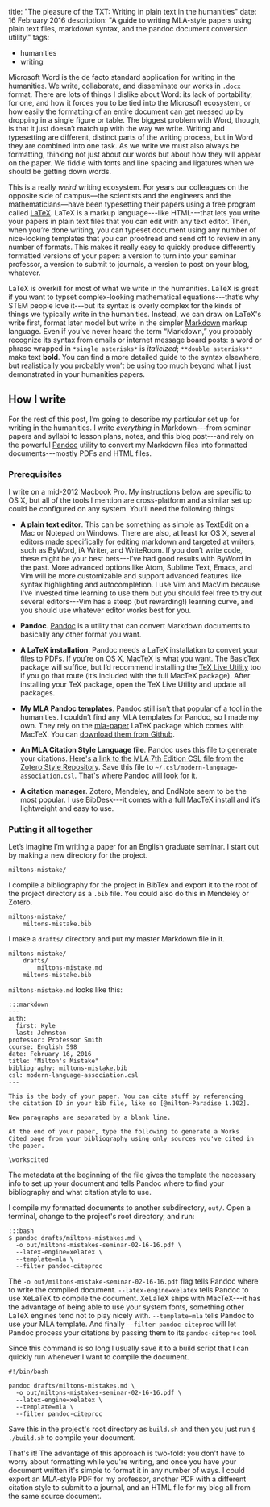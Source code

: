 title: "The pleasure of the TXT: Writing in plain text in the humanities"
date: 16 February 2016
description: "A guide to writing MLA-style papers using plain text files, markdown syntax, and the pandoc document conversion utility."
tags:
- humanities
- writing

Microsoft Word is the de facto standard application for writing in the humanities. We write, collaborate, and disseminate our works in `.docx` format. There are lots of things I dislike about Word: its lack of portability, for one, and how it forces you to be tied into the Microsoft ecosystem, or how easily the formatting of an entire document can get messed up by dropping in a single figure or table. The biggest problem with Word, though, is that it just doesn’t match up with the way we write. Writing and typesetting are different, distinct parts of the writing process, but in Word they are combined into one task. As we write we must also always be formatting, thinking not just about our words but about how they will appear on the paper. We fiddle with fonts and line spacing and ligatures when we should be getting down words.

This is a really *weird* writing ecosystem. For years our colleagues on the opposite side of campus&mdash;the scientists and the engineers and the mathematicians&mdash;have been typesetting their papers using a free program called [LaTeX](https://en.wikipedia.org/wiki/LaTeX). LaTeX is a markup language---like HTML---that lets you write your papers in plain text files that you can edit with any text editor. Then, when you’re done writing, you can typeset document using any number of nice-looking templates that you can proofread and send off to review in any number of formats. This makes it really easy to quickly produce differently formatted versions of your paper: a version to turn into your seminar professor, a version to submit to journals, a version to post on your blog, whatever.

LaTeX is overkill for most of what we write in the humanities. LaTeX is great if you want to typset complex-looking mathematical equations---that’s why  STEM people love it---but its syntax is overly complex for the kinds of things we typically write in the humanities. Instead, we can draw on LaTeX's write first, format later model but write in the simpler [Markdown](https://daringfireball.net/projects/markdown/syntax) markup language. Even if you’ve never heard the term “Markdown,” you probably recognize its syntax from emails or internet message board posts: a word or phrase wrapped in `*single asterisks*` is *italicized*; `**double asterisks**` make text **bold**. You can find a more detailed guide to the syntax elsewhere, but realistically you probably won’t be using too much beyond what I just demonstrated in your humanities papers.

How I write
-----------

For the rest of this post, I’m going to describe my particular set up for writing in the humanities. I write *everything* in Markdown---from seminar papers and syllabi to lesson plans, notes, and this blog post---and rely on the powerful [Pandoc](http://pandoc.org) utility to convert my Markdown files into formatted documents---mostly PDFs and HTML files.

### Prerequisites

I write on a mid-2012 Macbook Pro. My instructions below are specific to OS X, but all of the tools I mention are cross-platform and a similar set up could be configured on any system. You'll need the following things:

* **A plain text editor**. This can be something as simple as TextEdit on a Mac or Notepad on Windows. There are also, at least for OS X, several editors made specifically for editing markdown and targeted at writers, such as ByWord, iA Writer, and WriteRoom. If you don’t write code, these might be your best bets---I’ve had good results with ByWord in the past. More advanced options like Atom, Sublime Text, Emacs, and Vim will be more customizable and support advanced features like syntax highlighting and autocompletion.  I use Vim and MacVim because I've invested time learning to use them but you should feel free to try out several editors---Vim has a steep (but rewarding!) learning curve, and you should use whatever editor works best for you.

* **Pandoc**. [Pandoc](http://pandoc.org) is a utility that can convert Markdown documents to basically any other format you want. 

* **A LaTeX installation**. Pandoc needs a LaTeX installation to convert your files to PDFs. If you’re on OS X, [MacTeX](http://tug.org/mactex/) is what you want. The BasicTex package will suffice, but I’d recommend installing the [TeX Live Utility](http://amaxwell.github.io/tlutility/) too if you go that route (it’s included with the full MacTeX package). After installing your TeX package, open the TeX Live Utility and update all packages.

* **My MLA Pandoc templates**. Pandoc still isn’t that popular of a tool in the humanities. I couldn’t find any MLA templates for Pandoc, so I made my own. They rely on the [mla-paper](https://www.ctan.org/pkg/mla-paper) LaTeX package which comes with MacTeX. You can [download them from Github](https://github.com/kylerjohnston/pandoc-templates).

* **An MLA Citation Style Language file**. Pandoc uses this file to generate your citations. [Here's a link to the MLA 7th Edition CSL file from the Zotero Style Repository](https://www.zotero.org/styles/modern-language-association). Save this file to `~/.csl/modern-language-association.csl`. That's where Pandoc will look for it.

* **A citation manager**. Zotero, Mendeley, and EndNote seem to be the most popular. I use BibDesk---it comes with a full MacTeX install and it’s lightweight and easy to use.

### Putting it all together

Let’s imagine I’m writing a paper for an English graduate seminar. I start out by making a new directory for the project. 

    miltons-mistake/

I compile a bibliography for the project in BibTex and export it to the root of the project directory as a `.bib` file. You could also do this in Mendeley or Zotero.

    miltons-mistake/
        miltons-mistake.bib

I make a `drafts/` directory and put my master Markdown file in it.

    miltons-mistake/
        drafts/
            miltons-mistake.md
        miltons-mistake.bib

`miltons-mistake.md` looks like this:

    :::markdown
    ---
    auth:
      first: Kyle
      last: Johnston
    professor: Professor Smith
    course: English 598
    date: February 16, 2016
    title: "Milton's Mistake"
    bibliography: miltons-mistake.bib
    csl: modern-language-association.csl
    ---

    This is the body of your paper. You can cite stuff by referencing
    the citation ID in your bib file, like so [@milton-Paradise 1.102].

    New paragraphs are separated by a blank line.

    At the end of your paper, type the following to generate a Works
    Cited page from your bibliography using only sources you've cited in
    the paper.

    \workscited

The metadata at the beginning of the file gives the template the necessary info to set up your document and tells Pandoc where to find your bibliography and what citation style to use.

I compile my formatted documents to another subdirectory, `out/`. Open a terminal, change to the project's root directory, and run:

    :::bash
    $ pandoc drafts/miltons-mistakes.md \
      -o out/miltons-mistakes-seminar-02-16-16.pdf \
      --latex-engine=xelatex \
      --template=mla \
      --filter pandoc-citeproc

The `-o out/miltons-mistake-seminar-02-16-16.pdf` flag tells Pandoc where to write the compiled document. `--latex-engine=xelatex` tells Pandoc to use XeLaTeX to compile the document. XeLaTeX ships with MacTeX---it has the advantage of being able to use your system fonts, something other LaTeX engines tend not to play nicely with. `--template=mla` tells Pandoc to use your MLA template. And finally `--filter pandoc-citeproc` will let Pandoc process your citations by passing them to its `pandoc-citeproc` tool.

Since this command is so long I usually save it to a build script that I can quickly run whenever I want to compile the document.

    #!/bin/bash

    pandoc drafts/miltons-mistakes.md \
      -o out/miltons-mistakes-seminar-02-16-16.pdf \
      --latex-engine=xelatex \
      --template=mla \
      --filter pandoc-citeproc

Save this in the project's root directory as `build.sh` and then you just run `$ ./build.sh` to compile your document.

That's it! The advantage of this approach is two-fold: you don't have to worry about formatting while you're writing, and once you have your document written it's simple to format it in any number of ways. I could export an MLA-style PDF for my professor, another PDF with a different citation style to submit to a journal, and an HTML file for my blog all from the same source document.
